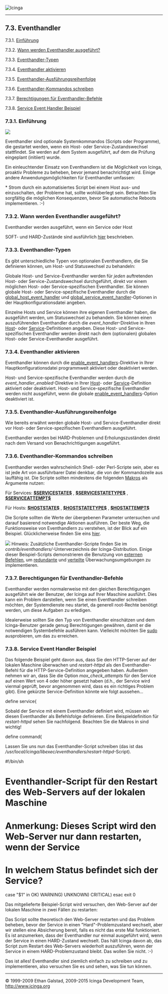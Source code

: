  ![Icinga](../images/logofullsize.png "Icinga") 

* * * * *

7.3. Eventhandler
-----------------

7.3.1. [Einführung](eventhandlers.md#introduction)

7.3.2. [Wann werden Eventhandler
ausgeführt?](eventhandlers.md#execution)

7.3.3. [Eventhandler-Typen](eventhandlers.md#idp12970304)

7.3.4. [Eventhandler aktivieren](eventhandlers.md#enable)

7.3.5.
[Eventhandler-Ausführungsreihenfolge](eventhandlers.md#executionorder)

7.3.6. [Eventhandler-Kommandos
schreiben](eventhandlers.md#writingcommands)

7.3.7. [Berechtigungen für
Eventhandler-Befehle](eventhandlers.md#commandpermissions)

7.3.8. [Service Event Handler
Beispiel](eventhandlers.md#serviceeventhandlerexample)

### 7.3.1. Einführung

![](../images/eventhandlers.png)

Eventhandler sind optionale Systemkommandos (Scripts oder Programme),
die gestartet werden, wenn ein Host- oder Service-Zustandswechsel
stattfindet. Sie werden auf dem System ausgeführt, auf dem die Prüfung
eingeplant (initiiert) wurde.

Ein einleuchtender Einsatz von Eventhandlern ist die Möglichkeit von
Icinga, proaktiv Probleme zu beheben, bevor jemand benachrichtigt wird.
Einige andere Anwendungsmöglichkeiten für Eventhandler umfassen:






\* Strom durch ein automatisiertes Script bei einem Host aus- und
einzuschalten, der Probleme hat, sollte wohlüberlegt sein. Betrachten
Sie sorgfältig die möglichen Konsequenzen, bevor Sie automatische
Reboots implementieren. :-)

### 7.3.2. Wann werden Eventhandler ausgeführt?

Eventhandler werden ausgeführt, wenn ein Service oder Host




SOFT- und HARD-Zustände sind ausführlich
[hier](statetypes.md "5.8. Statustypen") beschrieben.

### 7.3.3. Eventhandler-Typen

Es gibt unterschiedliche Typen von optionalen Eventhandlern, die Sie
definieren können, um Host- und Statuswechsel zu behandeln:





Globale Host- und Service-Eventhandler werden für *jeden* auftretenden
Host- oder Service-Zustandswechsel durchgeführt, direkt vor einem
möglichen Host- oder Service-spezifischen Eventhandler. Sie können
globale Host- oder Service-spezifische Eventhandler durch die
[global\_host\_event\_handler](configmain.md#configmain-global_host_event_handler)
und
[global\_service\_event\_handler](configmain.md#configmain-global_service_event_handler)-Optionen
in der Hauptkonfigurationsdatei angeben.

Einzelne Hosts und Service können ihre eigenen Eventhandler haben, die
ausgeführt werden, um Statuswechsel zu behandeln. Sie können einen
auszuführenden Eventhandler durch die *event\_handler*-Direktive in
Ihren [Host](objectdefinitions.md#objectdefinitions-host)- oder
[Service](objectdefinitions.md#objectdefinitions-service)-Definitionen
angeben. Diese Host- und Service-spezifischen Eventhandler werden direkt
nach dem (optionalen) globalen Host- oder Service-Eventhandler
ausgeführt.

### 7.3.4. Eventhandler aktivieren

Eventhandler können durch die
[enable\_event\_handlers](configmain.md#configmain-enable_event_handlers)-Direktive
in Ihrer Hauptkonfigurationsdatei programmweit aktiviert oder
deaktiviert werden.

Host- und Service-spezifische Eventhandler werden durch die
*event\_handler\_enabled*-Direktive in Ihrer
[Host](objectdefinitions.md#objectdefinitions-host)- oder
[Service](objectdefinitions.md#objectdefinitions-service)-Definition
aktiviert oder deaktiviert. Host- und Service-spezifische Eventhandler
werden nicht ausgeführt, wenn die globale
[enable\_event\_handlers](configmain.md#configmain-enable_event_handlers)-Option
deaktiviert ist.

### 7.3.5. Eventhandler-Ausführungsreihenfolge

Wie bereits erwähnt werden globale Host- und Service-Eventhandler direkt
vor Host- oder Service-spezifischen Eventhandlern ausgeführt.

Eventhandler werden bei HARD-Problemen und Erholungszuständen direkt
nach dem Versand von Benachrichtigungen ausgeführt.

### 7.3.6. Eventhandler-Kommandos schreiben

Eventhandler werden wahrscheinlich Shell- oder Perl-Scripte sein, aber
es ist jede Art von ausführbarer Datei denkbar, die von der
Kommandozeile aus lauffähig ist. Die Scripte sollten mindestens die
folgenden
[Makros](macros.md "5.2. Makros verstehen und wie sie arbeiten") als
Argumente nutzen:

Für Services:
[**\$SERVICESTATE\$**](macrolist.md#macrolist-servicestate) ,
[**\$SERVICESTATETYPE\$**](macrolist.md#macrolist-servicestatetype) ,
[**\$SERVICEATTEMPT\$**](macrolist.md#macrolist-serviceattempt)

Für Hosts: [**\$HOSTSTATE\$**](macrolist.md#macrolist-hoststate) ,
[**\$HOSTSTATETYPE\$**](macrolist.md#macrolist-hoststatetype) ,
[**\$HOSTATTEMPT\$**](macrolist.md#macrolist-hostattempt)

Die Scripte sollten die Werte der übergebenen Parameter untersuchen und
darauf basierend notwendige Aktionen ausführen. Der beste Weg, die
Funktionsweise von Eventhandlern zu verstehen, ist der Blick auf ein
Beispiel. Glücklicherweise finden Sie eins
[hier](eventhandlers.md#serviceeventhandlerexample "7.3.8. Service Event Handler Beispiel").

![](../images/tip.gif) Hinweis: Zusätzliche Eventhandler-Scripte finden
Sie im *contrib/eventhandlers/*-Unterverzeichnis der
Icinga-Distribution. Einige dieser Beispiel-Scripts demonstrieren die
Benutzung von [externen
Befehlen](extcommands.md "7.1. Externe Befehle"), um
[redundante](redundancy.md "7.7. Redundante und Failover-Netzwerk-Überwachung")
und [verteilte](distributed.md "7.6. Verteilte Überwachung")
Überwachungsumgebungen zu implementieren.

### 7.3.7. Berechtigungen für Eventhandler-Befehle

Eventhandler werden normalerweise mit den gleichen Berechtigungen
ausgeführt wie der Benutzer, der Icinga auf Ihrer Maschine ausführt.
Dies kann ein Problem darstellen, wenn Sie einen Eventhandler schreiben
möchten, der Systemdienste neu startet, da generell root-Rechte benötigt
werden, um diese Aufgaben zu erledigen.

Idealerweise sollten Sie den Typ von Eventhandler einschätzen und dem
Icinga-Benutzer gerade genug Berechtigungen gewähren, damit er die
notwendigen Systembefehle ausführen kann. Vielleicht möchten Sie
[sudo](http://www.courtesan.com/sudo/sudo.md) ausprobieren, um das zu
erreichen.

### 7.3.8. Service Event Handler Beispiel

Das folgende Beispiel geht davon aus, dass Sie den HTTP-Server auf der
lokalen Maschine überwachen und *restart-httpd* als den
Eventhandler-Befehl für die HTTP-Service-Definition angegeben haben.
Außerdem nehmen wir an, dass Sie die Option *max\_check\_attempts* für
den Service auf einen Wert von 4 oder höher gesetzt haben (d.h., der
Service wird viermal geprüft, bevor angenommen wird, dass es ein
richtiges Problem gibt). Eine gekürzte Service-Definition könnte wie
folgt aussehen...

 define service{
</code></pre>

Sobald der Service mit einem Eventhandler definiert wird, müssen wir
diesen Eventhandler als Befehlsfolge definieren. Eine Beispieldefinition
für *restart-httpd* sehen Sie nachfolgend. Beachten Sie die Makros in
sind wichtig!

 define command{
</code></pre>

Lassen Sie uns nun das Eventhandler-Script schreiben (das ist das
*/usr/local/icinga/libexec/eventhandlers/restart-httpd*-Script).

#!/bin/sh
#
# Eventhandler-Script für den Restart des Web-Servers auf der lokalen Maschine
#
# Anmerkung: Dieses Script wird den Web-Server nur dann restarten, wenn der Service
# In welchem Status befindet sich der Service?
case "$1" in
OK)
WARNING)
UNKNOWN)
CRITICAL)
esac
exit 0
</code></pre>

Das mitgelieferte Beispiel-Script wird versuchen, den Web-Server auf der
lokalen Maschine in zwei Fällen zu restarten:



Das Script sollte theoretisch den Web-Server restarten und das Problem
beheben, bevor der Service in einen "Hard"-Problemzustand wechselt, aber
wir stellen eine Absicherung bereit, falls es nicht das erste Mal
funktioniert. Es ist anzumerken, dass der Eventhandler nur einmal
ausgeführt wird, wenn der Service in einen HARD-Zustand wechselt. Das
hält Icinga davon ab, das Script zum Restart des Web-Servers wiederholt
auszuführen, wenn der Service in einem HARD-Problemzustand bleibt. Das
wollen Sie nicht. :-)

Das ist alles! Eventhandler sind ziemlich einfach zu schreiben und zu
implementieren, also versuchen Sie es und sehen, was Sie tun können.

* * * * *


© 1999-2009 Ethan Galstad, 2009-2015 Icinga Development Team,
http://www.icinga.org
